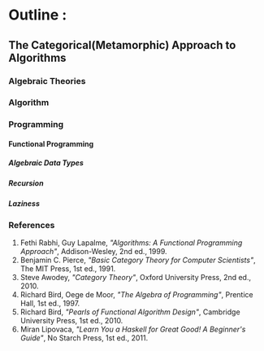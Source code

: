 # Outline :
## The Categorical(Metamorphic) Approach to Algorithms

### Algebraic Theories

### Algorithm

### Programming
#### Functional Programming
##### Algebraic Data Types
##### Recursion
##### Laziness

###  References
1. Fethi Rabhi, Guy Lapalme, _"Algorithms: A Functional Programming Approach"_, Addison-Wesley, 2nd ed., 1999.
1. Benjamin C. Pierce, _"Basic Category Theory for Computer Scientists"_, The MIT Press, 1st ed., 1991.
1. Steve Awodey, _"Category Theory"_, Oxford University Press, 2nd ed., 2010.
1. Richard Bird, Oege de Moor, _"The Algebra of Programming"_, Prentice Hall, 1st ed., 1997.
1. Richard Bird, _"Pearls of Functional Algorithm Design"_, Cambridge University Press, 1st ed., 2010.
1. Miran Lipovaca, _"Learn You a Haskell for Great Good! A Beginner's Guide"_, No Starch Press, 1st ed., 2011.
